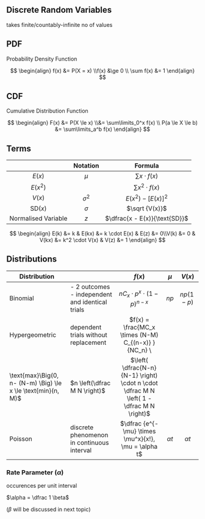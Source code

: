 ## Discrete Random Variables

takes finite/countably-infinite no of values

## PDF

Probability Density Function

$$
\begin{align}
f(x) &= P(X = x) \\f(x) &\ge 0 \\
\sum f(x) &= 1
\end{align}
$$

## CDF

Cumulative Distribution Function

$$
\begin{align}
F(x) &= P(X \le x) \\&= \sum\limits_0^x f(x) \\
P(a \le X \le b) &= \sum\limits_a^b f(x)
\end{align}
$$

## Terms

|                     |  Notation  |           Formula           |
| :-----------------: | :--------: | :-------------------------: |
|       $E(x)$        |   $\mu$    |     $\sum x \cdot f(x)$     |
|      $E(x^2)$       |            |    $\sum x^2 \cdot f(x)$    |
|       $V(x)$        | $\sigma^2$ |     $E(x^2) - [E(x)]^2$     |
|    $\text{SD}(x)$     |  $\sigma$  |       $\sqrt {V(x)}$        |
| Normalised Variable |    $z$     | $\dfrac{x - E(x)}{\text{SD}}$ |

$$
\begin{align}
E(k) &= k & E(kx) &= k \cdot E(x) & E(z) &= 0\\V(k) &= 0 & V(kx) &= k^2 \cdot V(x) & V(z) &= 1
\end{align}
$$

## Distributions

| Distribution   |                                                      |                            $f(x)$                            |            $\mu$             |                            $V(x)$                            |
| -------------- | ---------------------------------------------------- | :----------------------------------------------------------: | :--------------------------: | :----------------------------------------------------------: |
| Binomial       | - 2 outcomes<br />- independent and identical trials |              $nC_x \cdot p^x \cdot (1-p)^{n-x}$              |             $np$             |                          $np(1-p)$                           |
| Hypergeometric | dependent trials without replacement                 | $f(x) = \frac{MC_x \times (N-M) C_{(n-x)} }{NC_n} \\
\text{max}\Big(0, n- (N-m) \Big) \le x \le \text{min}(n, M)$ | $n \left(\dfrac M N \right)$ | $\left( \dfrac{N-n}{N-1} \right) \cdot n \cdot \dfrac M N \left( 1 - \dfrac M N \right)$ |
| Poisson        | discrete phenomenon in continuous interval           |    $\dfrac {e^{-\mu} \times \mu^x}{x!}, \mu = \alpha t$     |          $\alpha t$          |                          $\alpha t$                          |

### Rate Parameter $(\alpha)$

occurences per unit interval

$\alpha = \dfrac 1 \beta$

($\beta$ will be discussed in next topic)
